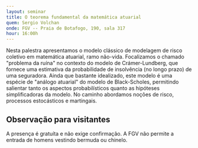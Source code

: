 ```yaml
---
layout: seminar
title: O teorema fundamental da matemática atuarial
quem: Sergio Volchan
onde: FGV -- Praia de Botafogo, 190, sala 317
hour: 16:00h
---
```


Nesta palestra apresentamos o modelo clássico de modelagem de risco
coletivo em matemática atuarial, ramo não-vida.  Focalizamos o chamado
"problema da ruína" no contexto do modelo de Crámer-Lundberg, que
fornece uma estimativa da probabilidade de insolvência (no longo
prazo) de uma seguradora. Ainda que bastante idealizado, este modelo é
uma espécie de "análogo atuarial" do modelo de Black-Scholes,
permitindo salientar tanto os aspectos probabilísticos quanto as
hipóteses simplificadoras da modelo. No caminho abordamos noções de
risco, processos estocásticos e martingais.

## Observação para visitantes

A presença é gratuíta e não exige confirmação. A FGV não permite a
entrada de homens vestindo bermuda ou chinelo.
